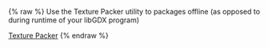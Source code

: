 {% raw %}
Use the Texture Packer utility to packages offline (as opposed to during runtime of your libGDX program)

[Texture Packer](texture-packer)
{% endraw %}